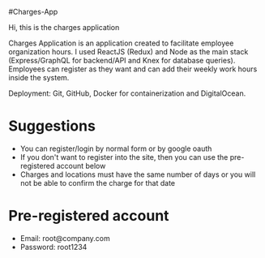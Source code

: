 #Charges-App

Hi, this is the charges application

Charges Application is an application created to facilitate employee organization hours. I used ReactJS (Redux) and Node as the main stack (Express/GraphQL for backend/API and Knex for database queries). Employees can register as they want and can add their weekly work hours inside the system.

Deployment: Git, GitHub, Docker for containerization and DigitalOcean.

<h1>Suggestions</h1>

<ul>
	<li>You can register/login by normal form or by google oauth</li>
	<li>If you don't want to register into the site, then you can use the pre-registered account below</li>
	<li>Charges and locations must have the same number of days or you will not be able to confirm the charge for that date</li>
</ul>

<h1>Pre-registered account</h1>

<ul>
	<li>Email: root@company.com</li>
	<li>Password: root1234</li>
</ul>

